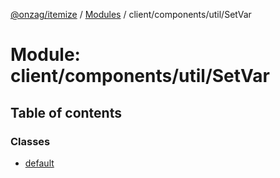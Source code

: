 [@onzag/itemize](../README.md) / [Modules](../modules.md) / client/components/util/SetVar

# Module: client/components/util/SetVar

## Table of contents

### Classes

- [default](../classes/client_components_util_SetVar.default.md)
